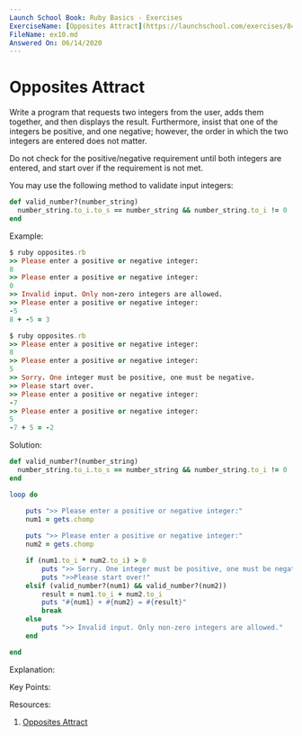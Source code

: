 ```yaml
---
Launch School Book: Ruby Basics - Exercises
ExerciseName: [Opposites Attract](https://launchschool.com/exercises/84929d91)
FileName: ex10.md
Answered On: 06/14/2020
---
```


# Opposites Attract
Write a program that requests two integers from the user, adds them together, 
and then displays the result. Furthermore, insist that one of the integers be 
positive, and one negative; however, the order in which the two integers are 
entered does not matter.

Do not check for the positive/negative requirement until both integers are 
entered, and start over if the requirement is not met.

You may use the following method to validate input integers:

```ruby
def valid_number?(number_string)
  number_string.to_i.to_s == number_string && number_string.to_i != 0
end
```

Example:
```ruby
$ ruby opposites.rb
>> Please enter a positive or negative integer:
8
>> Please enter a positive or negative integer:
0
>> Invalid input. Only non-zero integers are allowed.
>> Please enter a positive or negative integer:
-5
8 + -5 = 3

$ ruby opposites.rb
>> Please enter a positive or negative integer:
8
>> Please enter a positive or negative integer:
5
>> Sorry. One integer must be positive, one must be negative.
>> Please start over.
>> Please enter a positive or negative integer:
-7
>> Please enter a positive or negative integer:
5
-7 + 5 = -2
```


Solution:
```ruby
def valid_number?(number_string)
  number_string.to_i.to_s == number_string && number_string.to_i != 0
end

loop do

	puts ">> Please enter a positive or negative integer:"
	num1 = gets.chomp
	
	puts ">> Please enter a positive or negative integer:"
	num2 = gets.chomp

	if (num1.to_i * num2.to_i) > 0
		puts ">> Sorry. One integer must be positive, one must be negative? "
		puts ">>Please start over!"
	elsif (valid_number?(num1) && valid_number?(num2))
		result = num1.to_i + num2.to_i
		puts "#{num1} + #{num2} = #{result}"
		break
	else  
		puts ">> Invalid input. Only non-zero integers are allowed."
	end	

end  
```

Explanation:


Key Points:


Resources:
1. [Opposites Attract](https://launchschool.com/exercises/84929d91)